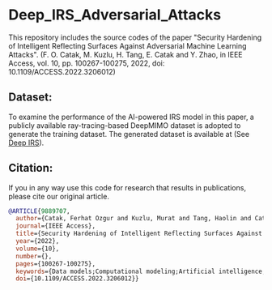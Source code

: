 # Deep_IRS_Adversarial_Attacks

This repository includes the source codes of the paper "Security Hardening of Intelligent Reflecting Surfaces Against Adversarial Machine Learning Attacks". (F. O. Catak, M. Kuzlu, H. Tang, E. Catak and Y. Zhao, in IEEE Access, vol. 10, pp. 100267-100275, 2022, doi: 10.1109/ACCESS.2022.3206012) 

## Dataset:
To examine the performance of the AI-powered IRS model in this paper, a publicly available ray-tracing-based DeepMIMO dataset is adopted to generate the training dataset. The generated dataset is available at (See [Deep IRS](https://drive.google.com/drive/folders/1Q5cjKFnFkQS7dDLY-V1Dgt9jvRrtfe2P?usp=drive_link)).

## Citation:
If you in any way use this code for research that results in publications, please cite our original article.
```bibtex
@ARTICLE{9889707,
  author={Catak, Ferhat Ozgur and Kuzlu, Murat and Tang, Haolin and Catak, Evren and Zhao, Yanxiao},
  journal={IEEE Access}, 
  title={Security Hardening of Intelligent Reflecting Surfaces Against Adversarial Machine Learning Attacks}, 
  year={2022},
  volume={10},
  number={},
  pages={100267-100275},
  keywords={Data models;Computational modeling;Artificial intelligence;Security;Solid modeling;Receivers;Neural networks;Next generation networking;Adversarial machine learning;Security;next-generation networks;adversarial machine learning;model poisoning;intelligent reflecting surfaces},
  doi={10.1109/ACCESS.2022.3206012}}
```
